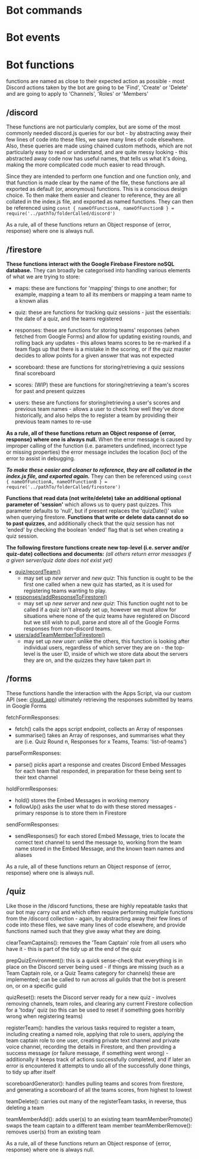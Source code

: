 # Bot commands

# Bot events

# Bot functions

functions are named as close to their expected action as possible - most Discord actions taken by the bot are going to be 'Find', 'Create' or 'Delete' and are going to apply to 'Channels', 'Roles' or 'Members'

## /discord

These functions are not particularly complex, but are some of the most commonly needed discord.js queries for our bot - by abstracting away their few lines of code into these files, we save many lines of code elsewhere.  Also, these queries are made using chained custom methods, which are not particularly easy to read or understand, and are quite messy looking - this abstracted away code now has useful names, that tells us what it's doing, making the more complicated code much easier to read through.

Since they are intended to perform one function and one function only, and that function is made clear by the name of the file, these functions are all exported as default (or, anonymous) functions.  This is a conscious design choice.  To then make them easier and cleaner to reference, they are all collated in the index.js file, and exported as named functions.
They can then be referenced using `const { nameOfFunctionA, nameOfFunctionB } = require('../pathTo/folderCalled/discord')`

As a rule, all of these functions return an Object response of {error, response} where one is always null.

## /firestore

**These functions interact with the Google Firebase Firestore noSQL database.**  They can broadly be categorised into handling various elements of what we are trying to store:

- maps:  these are functions for 'mapping' things to one another; for example, mapping a team to all its members or mapping a team name to a known alias

- quiz:  these are functions for tracking quiz sessions - just the essentials: the date of a quiz, and the teams registered

- responses: these are functions for storing teams' responses (when fetched from Google Forms) and allow for updating existing rounds, and rolling back any updates - this allows teams scores to be re-marked if a team flags up that there is a mistake in the scoring, or if the quiz master decides to allow points for a given answer that was not expected

- scoreboard: these are functions for storing/retrieving a quiz sessions final scoreboard

- scores: (WIP) these are functions for storing/retrieving a team's scores for past and present quizzes

- users: these are functions for storing/retrieving a user's scores and previous team names - allows a user to check how well they've done historically, and also helps the to register a team by providing their previous team names to re-use

**As a rule, all of these functions return an Object response of {error, response} where one is always null.**  When the error message is caused by improper calling of the function (i.e. parameters undefined, incorrect type or missing properties) the error message includes the location (loc) of the error to assist in debugging.

***To make these easier and cleaner to reference, they are all collated in the index.js file, and exported again.***
They can then be referenced using `const { nameOfFunctionA, nameOfFunctionB } = require('../pathTo/folderCalled/firestore')`

**Functions that read data (not write/delete) take an additional optional parameter of 'session'** which allows us to query past quizzes. This parameter defaults to 'null', but if present replaces the 'quizDate()' value when querying firestore.
**Functions that write or delete data cannot do so to past quizzes**, and additionally check that the quiz session has not 'ended' by checking the boolean 'ended' flag that is set when creating a quiz session.

**The following firestore functions create new top-level (i.e. server and/or quiz-date) collections and documents:**
*(all others return error messages if a given server/quiz date does not exist yet)*

- [quiz/recordTeam()](./firestore/quiz.js)
  - may set up *new server* and *new quiz*: This function is ought to be the first one called when a new quiz has started, as it is used for registering teams wanting to play.
- [responses/addResponseToFirestore()](./firestore/responses.js)
  - may set up *new server* and *new quiz*: This function ought not to be called if a quiz isn't already set up, however we must allow for situations where none of the quiz teams have registered on Discord but we still wish to pull, parse and store all of the Google Forms responses from non-discord teams.
- [users/addTeamMemberToFirestore()](./firestore/users.js)
  - may set up *new user*: unlike the others, this function is looking after individual users, regardless of which server they are on - the top-level is the user ID, inside of which we store data about the servers they are on, and the quizzes they have taken part in

## /forms

These functions handle the interaction with the Apps Script, via our custom API (see: [cloud_app](../../cloud_app/readme.md)) ultimately retrieving the responses submitted by teams in Google Forms

fetchFormResponses:
- fetch() calls the apps script endpoint, collects an Array of responses
- summarise() takes an Array of responses, and summarises what they are (i.e. Quiz Round n, Responses for x Teams, Teams: 'list-of-teams')

parseFormResponses:
- parse() picks apart a response and creates Discord Embed Messages for each team that responded, in preparation for these being sent to their text channel

holdFormResponses:
- hold() stores the Embed Messages in working memory
- followUp() asks the user what to do with these stored messages - primary response is to store them in Firestore

sendFormResponses:
- sendResponses() for each stored Embed Message, tries to locate the correct text channel to send the message to, working from the team name stored in the Embed Message, and the known team names and aliases

As a rule, all of these functions return an Object response of {error, response} where one is always null.

## /quiz

Like those in the /discord functions, these are highly repeatable tasks that our bot may carry out and which often require performing multiple functions from the /discord collection - again, by abstracting away their few lines of code into these files, we save many lines of code elsewhere, and provide functions named such that they give away what they are doing.

clearTeamCaptains(): removes the 'Team Captain' role from all users who have it - this is part of the tidy up at the end of the quiz

prepQuizEnvironment(): this is a quick sense-check that everything is in place on the Discord server being used - if things are missing (such as a Team Captain role, or a Quiz Teams category for channels) these are implemented; can be called to run across all guilds that the bot is present on, or on a specific guild

quizReset(): resets the Discord server ready for a new quiz - involves removing channels, team roles, and clearing any current Firestore collection for a 'today' quiz (so this can be used to reset if something goes horribly wrong when registering teams)

registerTeam(): handles the various tasks required to register a team, including creating a named role, applying that role to users, applying the team captain role to one user, creating private text channel and private voice channel, recording the details in Firestore, and then providing a success message (or failure message, if something went wrong) - additionally it keeps track of actions successfully completed, and if later an error is encountered it attempts to undo all of the successfully done things, to tidy up after itself

scoreboardGenerator(): handles pulling teams and scores from firestore, and generating a scoreboard of all the teams scores, from highest to lowest

teamDelete(): carries out many of the registerTeam tasks, in reverse, thus deleting a team

teamMemberAdd(): adds user(s) to an existing team
teamMemberPromote() swaps the team captain to a different team member
teamMemberRemove(): removes user(s) from an existing team

As a rule, all of these functions return an Object response of {error, response} where one is always null.